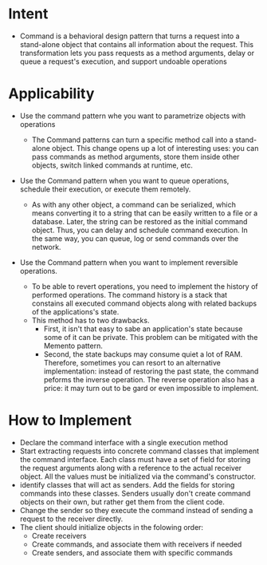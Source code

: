 <!--Source: https://refactoring.guru/design-patterns/command -->

# Intent
- Command is a behavioral design pattern that turns a request into a stand-alone object that contains all information about the request. This transformation lets you pass requests as a method arguments, delay or queue a request's execution, and support undoable operations

# Applicability
- Use the command pattern whe you want to parametrize objects with operations
    * The Command patterns can turn a specific method call into a stand-alone object. This change opens up a lot of interesting uses: you can pass commands as method arguments, store them inside other objects, switch linked commands at runtime, etc.

- Use the Command pattern when you want to queue operations, schedule their execution, or execute them remotely.
    * As with any other object, a command can be serialized, which means converting it to a string that can be easily written to a file or a database. Later, the string can be restored as the initial command object. Thus, you can delay and schedule command execution. In the same way, you can queue, log or send commands over the network.

- Use the Command pattern when you want to implement reversible operations.
    * To be able to revert operations, you need to implement the history of performed operations. The command history is a stack that constains all executed command objects along with related backups of the applications's state.
    * This method has to two drawbacks. 
        - First, it isn't that easy to sabe an application's state because some of it can be private. This problem can be mitigated with the Memento pattern.
        - Second, the state backups may consume quiet a lot of RAM. Therefore, sometimes you can resort to an alternative implementation: instead of restoring the past state, the command peforms the inverse operation. The reverse operation also has a price: it may turn out to be gard or even impossible to implement.


# How to Implement
- Declare the command interface with a single execution method
- Start extracting requests into concrete command classes that implement the command interface. Each class must have a set of field for storing the request arguments along with a reference to the actual receiver object. All the values must be initialized via the command's constructor. 
- identify classes that will act as senders. Add the fields for storing commands into these classes. Senders usually don't create command objects on their own, but rather get them from the client code.
- Change the sender so they execute the command instead of sending a request to the receiver directly.
- The client should initialize objects in the folowing order:
    * Create receivers
    * Create commands, and associate them with receivers if needed
    * Create senders, and associate them with specific commands
